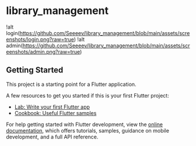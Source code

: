 # library_management

!alt login(https://github.com/Seeeev/library_management/blob/main/assets/screenshots/login.png?raw=true)
!alt admin(https://github.com/Seeeev/library_management/blob/main/assets/screenshots/admin.png?raw=true)

## Getting Started

This project is a starting point for a Flutter application.

A few resources to get you started if this is your first Flutter project:

- [Lab: Write your first Flutter app](https://docs.flutter.dev/get-started/codelab)
- [Cookbook: Useful Flutter samples](https://docs.flutter.dev/cookbook)

For help getting started with Flutter development, view the
[online documentation](https://docs.flutter.dev/), which offers tutorials,
samples, guidance on mobile development, and a full API reference.
